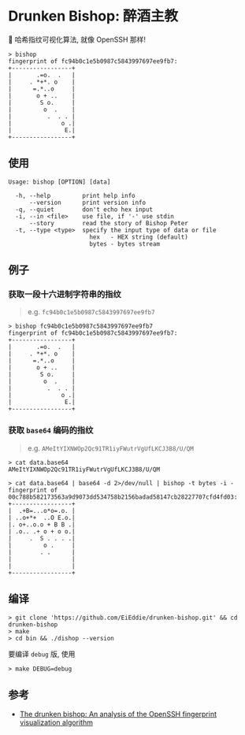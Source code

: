 # Drunken Bishop: 醉酒主教

👀 哈希指纹可视化算法, 就像 OpenSSH 那样!

```
> bishop
fingerprint of fc94b0c1e5b0987c5843997697ee9fb7:
+-----------------+
|       .=o.  .   |
|     . *+*. o    |
|      =.*..o     |
|       o + ..    |
|        S o.     |
|         o  .    |
|          .  . . |
|              o .|
|               E.|
+-----------------+
```

## 使用

```
Usage: bishop [OPTION] [data]

  -h, --help         print help info
      --version      print version info
  -q, --quiet        don't echo hex input
  -i, --in <file>    use file, if '-' use stdin
      --story        read the story of Bishop Peter
  -t, --type <type>  specify the input type of data or file
                       hex   - HEX string (default)
                       bytes - bytes stream
```

## 例子

### 获取一段十六进制字符串的指纹

> e.g. `fc94b0c1e5b0987c5843997697ee9fb7`

```
> bishop fc94b0c1e5b0987c5843997697ee9fb7
fingerprint of fc94b0c1e5b0987c5843997697ee9fb7:
+-----------------+
|       .=o.  .   |
|     . *+*. o    |
|      =.*..o     |
|       o + ..    |
|        S o.     |
|         o  .    |
|          .  . . |
|              o .|
|               E.|
+-----------------+
```

### 获取 `base64` 编码的指纹

> e.g. `AMeItYIXNWOp2Qc91TR1iyFWutrVgUfLKCJ3B8/U/QM`

```
> cat data.base64
AMeItYIXNWOp2Qc91TR1iyFWutrVgUfLKCJ3B8/U/QM

> cat data.base64 | base64 -d 2>/dev/null | bishop -t bytes -i -
fingerprint of 00c788b582173563a9d9073dd534758b2156badad58147cb28227707cfd4fd03:
+-----------------+
|  .+B=...o*o=.o. |
| ..o+*+  ..O E.o.|
|. o+..o.o + B B .|
| .o.. .+ o + o o.|
|     .  S . . . .|
|         o .     |
|        . .      |
|                 |
|                 |
+-----------------+
```

## 编译

```shell
> git clone 'https://github.com/EiEddie/drunken-bishop.git' && cd drunken-bishop
> make
> cd bin && ./dishop --version
```

要编译 `debug` 版, 使用

```shell
> make DEBUG=debug
```

## 参考

- [The drunken bishop: An analysis of the OpenSSH fingerprint visualization algorithm
  ](http://dirk-loss.de/sshvis/drunken_bishop.pdf)
